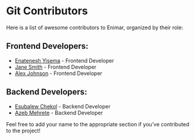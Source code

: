 # Git Contributors

Here is a list of awesome contributors to Enimar, organized by their role:

## Frontend Developers:

- [Enatenesh Yisema](https://github.com/johndoe) - Frontend Developer
- [Jane Smith](https://github.com/janesmith) - Frontend Developer
- [Alex Johnson](https://github.com/alexjohnson) - Frontend Developer

## Backend Developers:

- [Esubalew Chekol](https://github.com/esubaalew) - Backend Developer
- [Azeb Mehrete](https://github.com/azeb-m) - Backend Developer

Feel free to add your name to the appropriate section if you've contributed to the project!
